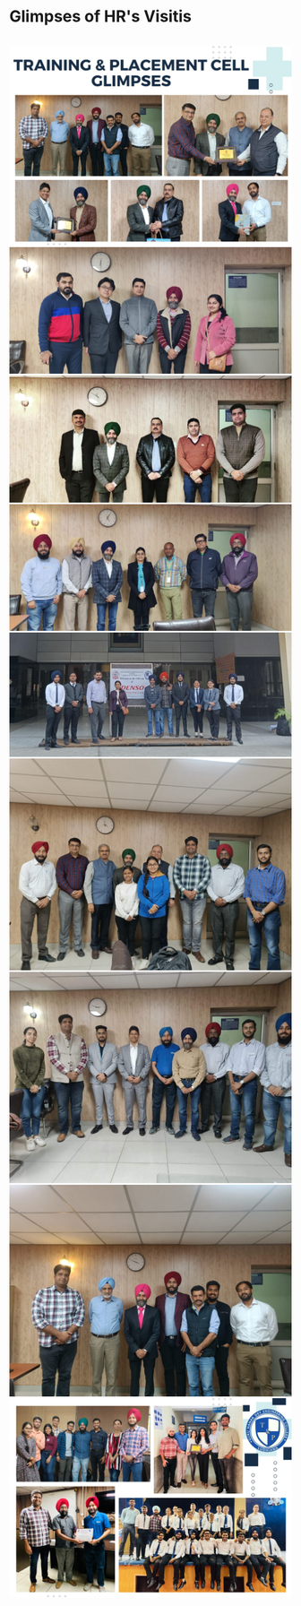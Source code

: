 # Glimpses of HR's Visitis

\
![Glimpses](Images/glimpses/glimpse1.jpg)
\
![Glimpses](Images/glimpses/1.jpg)
\
![Glimpses](Images/glimpses/2.jpg)
\
![Glimpses](Images/glimpses/3.jpg)
\
![Glimpses](Images/glimpses/4.jpg)
\
![Glimpses](Images/glimpses/5.jpg)
\
![Glimpses](Images/glimpses/6.jpg)
\
![Glimpses](Images/glimpses/7.jpg)
\
![Glimpses](Images/glimpses/glimpse2.jpg)
